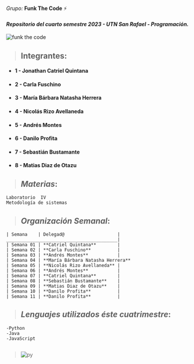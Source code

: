 

 _Grupo:_ **Funk The Code** ⚡

#### _Repositorio del cuarto semestre 2023 - UTN San Rafael - Programación._

![funk the code](https://i.giphy.com/media/uB86ZyWQsnFSGYe2sA/giphy.webp)

> ## **Integrantes**:

- #### 1 - Jonathan Catriel Quintana
- #### 2 - Carla Fuschino
- #### 3 - María Bárbara Natasha Herrera
- #### 4 - Nicolás Rizo Avellaneda
- #### 5 - Andrés Montes
- #### 6 - Danilo Profita
- #### 7 - Sebastián Bustamante
- #### 8 - Matias Diaz de Otazu

> ## _Materias_:

```
Laboratorio  IV
Metodología de sistemas 
```

> ## _Organización Semanal_:

```
| Semana    | Delegad@                    | 
__________________________________________|
| Semana 01 | **Catriel Quintana**        | 
| Semana 02 | **Carla Fuschino**          | 
| Semana 03 | **Andrés Montes**           | 
| Semana 04 | **María Bárbara Natasha Herrera**    
| Semana 05 | **Nicolás Rizo Avellaneda** | 
| Semana 06 | **Andrés Montes**           | 
| Semana 07 | **Catriel Quintana**        | 
| Semana 08 | **Sebastián Bustamante**    | 
| Semana 09 | **Matias Diaz de Otazu**    |
| Semana 10 | **Danilo Profita**          |
| Semana 11 | **Danilo Profita**          | 
```


> ## _Lenguajes utilizados éste cuatrimestre_:

```
-Python
-Java
-JavaScript


```


>
> ![py](https://media.tenor.com/kxZgL7zPf0EAAAAC/hello-world-seytonic.gif)

